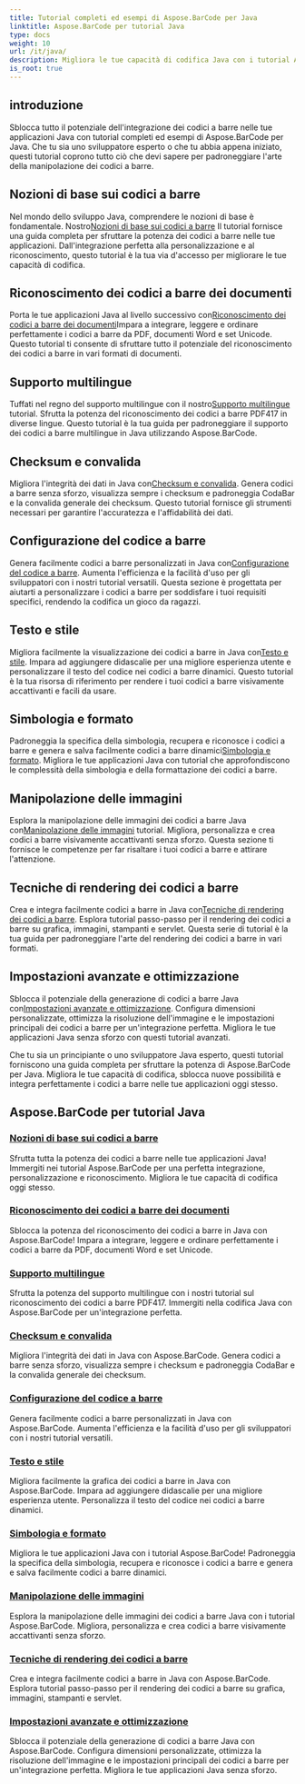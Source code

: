 ```yaml
---
title: Tutorial completi ed esempi di Aspose.BarCode per Java
linktitle: Aspose.BarCode per tutorial Java
type: docs
weight: 10
url: /it/java/
description: Migliora le tue capacità di codifica Java con i tutorial Aspose.BarCode. Ottieni integrazione, personalizzazione e riconoscimento perfetti. Immergiti oggi stesso nella potenza dei codici a barre.
is_root: true
---
```

## introduzione

Sblocca tutto il potenziale dell'integrazione dei codici a barre nelle tue applicazioni Java con tutorial completi ed esempi di Aspose.BarCode per Java. Che tu sia uno sviluppatore esperto o che tu abbia appena iniziato, questi tutorial coprono tutto ciò che devi sapere per padroneggiare l'arte della manipolazione dei codici a barre.

## Nozioni di base sui codici a barre

 Nel mondo dello sviluppo Java, comprendere le nozioni di base è fondamentale. Nostro[Nozioni di base sui codici a barre](./barcode-basics/) Il tutorial fornisce una guida completa per sfruttare la potenza dei codici a barre nelle tue applicazioni. Dall'integrazione perfetta alla personalizzazione e al riconoscimento, questo tutorial è la tua via d'accesso per migliorare le tue capacità di codifica.

## Riconoscimento dei codici a barre dei documenti

 Porta le tue applicazioni Java al livello successivo con[Riconoscimento dei codici a barre dei documenti](./document-barcode-recognition/)Impara a integrare, leggere e ordinare perfettamente i codici a barre da PDF, documenti Word e set Unicode. Questo tutorial ti consente di sfruttare tutto il potenziale del riconoscimento dei codici a barre in vari formati di documenti.

## Supporto multilingue

 Tuffati nel regno del supporto multilingue con il nostro[Supporto multilingue](./multilingual-support/) tutorial. Sfrutta la potenza del riconoscimento dei codici a barre PDF417 in diverse lingue. Questo tutorial è la tua guida per padroneggiare il supporto dei codici a barre multilingue in Java utilizzando Aspose.BarCode.

## Checksum e convalida

 Migliora l'integrità dei dati in Java con[Checksum e convalida](./checksum-and-validation/). Genera codici a barre senza sforzo, visualizza sempre i checksum e padroneggia CodaBar e la convalida generale dei checksum. Questo tutorial fornisce gli strumenti necessari per garantire l'accuratezza e l'affidabilità dei dati.

## Configurazione del codice a barre

 Genera facilmente codici a barre personalizzati in Java con[Configurazione del codice a barre](./barcode-configuration/). Aumenta l'efficienza e la facilità d'uso per gli sviluppatori con i nostri tutorial versatili. Questa sezione è progettata per aiutarti a personalizzare i codici a barre per soddisfare i tuoi requisiti specifici, rendendo la codifica un gioco da ragazzi.

## Testo e stile

Migliora facilmente la visualizzazione dei codici a barre in Java con[Testo e stile](./text-and-styling/). Impara ad aggiungere didascalie per una migliore esperienza utente e personalizzare il testo del codice nei codici a barre dinamici. Questo tutorial è la tua risorsa di riferimento per rendere i tuoi codici a barre visivamente accattivanti e facili da usare.

## Simbologia e formato

 Padroneggia la specifica della simbologia, recupera e riconosce i codici a barre e genera e salva facilmente codici a barre dinamici[Simbologia e formato](./symbology-and-format/). Migliora le tue applicazioni Java con tutorial che approfondiscono le complessità della simbologia e della formattazione dei codici a barre.

## Manipolazione delle immagini

 Esplora la manipolazione delle immagini dei codici a barre Java con[Manipolazione delle immagini](./image-manipulation/) tutorial. Migliora, personalizza e crea codici a barre visivamente accattivanti senza sforzo. Questa sezione ti fornisce le competenze per far risaltare i tuoi codici a barre e attirare l'attenzione.

## Tecniche di rendering dei codici a barre

 Crea e integra facilmente codici a barre in Java con[Tecniche di rendering dei codici a barre](./barcode-rendering-techniques/). Esplora tutorial passo-passo per il rendering dei codici a barre su grafica, immagini, stampanti e servlet. Questa serie di tutorial è la tua guida per padroneggiare l'arte del rendering dei codici a barre in vari formati.

## Impostazioni avanzate e ottimizzazione

Sblocca il potenziale della generazione di codici a barre Java con[Impostazioni avanzate e ottimizzazione](./advanced-settings-and-optimization/). Configura dimensioni personalizzate, ottimizza la risoluzione dell'immagine e le impostazioni principali dei codici a barre per un'integrazione perfetta. Migliora le tue applicazioni Java senza sforzo con questi tutorial avanzati.

Che tu sia un principiante o uno sviluppatore Java esperto, questi tutorial forniscono una guida completa per sfruttare la potenza di Aspose.BarCode per Java. Migliora le tue capacità di codifica, sblocca nuove possibilità e integra perfettamente i codici a barre nelle tue applicazioni oggi stesso.

##  Aspose.BarCode per tutorial Java
### [Nozioni di base sui codici a barre](./barcode-basics/)
Sfrutta tutta la potenza dei codici a barre nelle tue applicazioni Java! Immergiti nei tutorial Aspose.BarCode per una perfetta integrazione, personalizzazione e riconoscimento. Migliora le tue capacità di codifica oggi stesso.
### [Riconoscimento dei codici a barre dei documenti](./document-barcode-recognition/)
Sblocca la potenza del riconoscimento dei codici a barre in Java con Aspose.BarCode! Impara a integrare, leggere e ordinare perfettamente i codici a barre da PDF, documenti Word e set Unicode.
### [Supporto multilingue](./multilingual-support/)
Sfrutta la potenza del supporto multilingue con i nostri tutorial sul riconoscimento dei codici a barre PDF417. Immergiti nella codifica Java con Aspose.BarCode per un'integrazione perfetta.
### [Checksum e convalida](./checksum-and-validation/)
Migliora l'integrità dei dati in Java con Aspose.BarCode. Genera codici a barre senza sforzo, visualizza sempre i checksum e padroneggia CodaBar e la convalida generale dei checksum. 
### [Configurazione del codice a barre](./barcode-configuration/)
Genera facilmente codici a barre personalizzati in Java con Aspose.BarCode. Aumenta l'efficienza e la facilità d'uso per gli sviluppatori con i nostri tutorial versatili.
### [Testo e stile](./text-and-styling/)
Migliora facilmente la grafica dei codici a barre in Java con Aspose.BarCode. Impara ad aggiungere didascalie per una migliore esperienza utente. Personalizza il testo del codice nei codici a barre dinamici.
### [Simbologia e formato](./symbology-and-format/)
Migliora le tue applicazioni Java con i tutorial Aspose.BarCode! Padroneggia la specifica della simbologia, recupera e riconosce i codici a barre e genera e salva facilmente codici a barre dinamici.
### [Manipolazione delle immagini](./image-manipulation/)
Esplora la manipolazione delle immagini dei codici a barre Java con i tutorial Aspose.BarCode. Migliora, personalizza e crea codici a barre visivamente accattivanti senza sforzo.
### [Tecniche di rendering dei codici a barre](./barcode-rendering-techniques/)
Crea e integra facilmente codici a barre in Java con Aspose.BarCode. Esplora tutorial passo-passo per il rendering dei codici a barre su grafica, immagini, stampanti e servlet.
### [Impostazioni avanzate e ottimizzazione](./advanced-settings-and-optimization/)
Sblocca il potenziale della generazione di codici a barre Java con Aspose.BarCode. Configura dimensioni personalizzate, ottimizza la risoluzione dell'immagine e le impostazioni principali dei codici a barre per un'integrazione perfetta. Migliora le tue applicazioni Java senza sforzo.